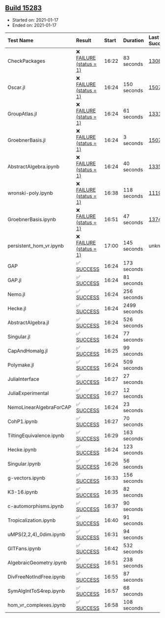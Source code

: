 ## [Build 15283](https://oscarci.mathematik.uni-kl.de/job/oscar/15283/)

* Started on: 2021-01-17
* Ended on: 2021-01-17

| Test Name    | Result | Start | Duration | Last Success | First Failure |
|:-------------|:-------|:------|:---------|:-------------|:--------------|
| CheckPackages | ❌ [FAILURE (status = 1)](https://oscarci.mathematik.uni-kl.de/job/oscar/15283/artifact/logs/build-15283/CheckPackages.log) | 16:22 | 83 seconds | [13085](https://oscarci.mathematik.uni-kl.de/job/oscar/13085/) | [13086](https://oscarci.mathematik.uni-kl.de/job/oscar/13086/) |
| Oscar.jl | ❌ [FAILURE (status = 1)](https://oscarci.mathematik.uni-kl.de/job/oscar/15283/artifact/logs/build-15283/Oscar.jl.log) | 16:24 | 150 seconds | [15079](https://oscarci.mathematik.uni-kl.de/job/oscar/15079/) | [15080](https://oscarci.mathematik.uni-kl.de/job/oscar/15080/) |
| GroupAtlas.jl | ❌ [FAILURE (status = 1)](https://oscarci.mathematik.uni-kl.de/job/oscar/15283/artifact/logs/build-15283/GroupAtlas.jl.log) | 16:24 | 61 seconds | [13311](https://oscarci.mathematik.uni-kl.de/job/oscar/13311/) | [13312](https://oscarci.mathematik.uni-kl.de/job/oscar/13312/) |
| GroebnerBasis.jl | ❌ [FAILURE (status = 1)](https://oscarci.mathematik.uni-kl.de/job/oscar/15283/artifact/logs/build-15283/GroebnerBasis.jl.log) | 16:24 | 3 seconds | [15079](https://oscarci.mathematik.uni-kl.de/job/oscar/15079/) | [15080](https://oscarci.mathematik.uni-kl.de/job/oscar/15080/) |
| AbstractAlgebra.ipynb | ❌ [FAILURE (status = 1)](https://oscarci.mathematik.uni-kl.de/job/oscar/15283/artifact/logs/build-15283/AbstractAlgebra.ipynb.log) | 16:24 | 40 seconds | [13355](https://oscarci.mathematik.uni-kl.de/job/oscar/13355/) | [13356](https://oscarci.mathematik.uni-kl.de/job/oscar/13356/) |
| wronski-poly.ipynb | ❌ [FAILURE (status = 1)](https://oscarci.mathematik.uni-kl.de/job/oscar/15283/artifact/logs/build-15283/wronski-poly.ipynb.log) | 16:38 | 118 seconds | [11192](https://oscarci.mathematik.uni-kl.de/job/oscar/11192/) | [11193](https://oscarci.mathematik.uni-kl.de/job/oscar/11193/) |
| GroebnerBasis.ipynb | ❌ [FAILURE (status = 1)](https://oscarci.mathematik.uni-kl.de/job/oscar/15283/artifact/logs/build-15283/GroebnerBasis.ipynb.log) | 16:51 | 47 seconds | [13748](https://oscarci.mathematik.uni-kl.de/job/oscar/13748/) | [13749](https://oscarci.mathematik.uni-kl.de/job/oscar/13749/) |
| persistent_hom_vr.ipynb | ❌ [FAILURE (status = 1)](https://oscarci.mathematik.uni-kl.de/job/oscar/15283/artifact/logs/build-15283/persistent_hom_vr.ipynb.log) | 17:00 | 145 seconds | unknown | unknown |
| GAP | ✅ [SUCCESS](https://oscarci.mathematik.uni-kl.de/job/oscar/15283/artifact/logs/build-15283/GAP.log) | 16:24 | 173 seconds |  |  |
| GAP.jl | ✅ [SUCCESS](https://oscarci.mathematik.uni-kl.de/job/oscar/15283/artifact/logs/build-15283/GAP.jl.log) | 16:24 | 81 seconds |  |  |
| Nemo.jl | ✅ [SUCCESS](https://oscarci.mathematik.uni-kl.de/job/oscar/15283/artifact/logs/build-15283/Nemo.jl.log) | 16:24 | 256 seconds |  |  |
| Hecke.jl | ✅ [SUCCESS](https://oscarci.mathematik.uni-kl.de/job/oscar/15283/artifact/logs/build-15283/Hecke.jl.log) | 16:24 | 2499 seconds |  |  |
| AbstractAlgebra.jl | ✅ [SUCCESS](https://oscarci.mathematik.uni-kl.de/job/oscar/15283/artifact/logs/build-15283/AbstractAlgebra.jl.log) | 16:24 | 526 seconds |  |  |
| Singular.jl | ✅ [SUCCESS](https://oscarci.mathematik.uni-kl.de/job/oscar/15283/artifact/logs/build-15283/Singular.jl.log) | 16:24 | 77 seconds |  |  |
| CapAndHomalg.jl | ✅ [SUCCESS](https://oscarci.mathematik.uni-kl.de/job/oscar/15283/artifact/logs/build-15283/CapAndHomalg.jl.log) | 16:25 | 99 seconds |  |  |
| Polymake.jl | ✅ [SUCCESS](https://oscarci.mathematik.uni-kl.de/job/oscar/15283/artifact/logs/build-15283/Polymake.jl.log) | 16:24 | 509 seconds |  |  |
| JuliaInterface | ✅ [SUCCESS](https://oscarci.mathematik.uni-kl.de/job/oscar/15283/artifact/logs/build-15283/JuliaInterface.log) | 16:27 | 27 seconds |  |  |
| JuliaExperimental | ✅ [SUCCESS](https://oscarci.mathematik.uni-kl.de/job/oscar/15283/artifact/logs/build-15283/JuliaExperimental.log) | 16:27 | 12 seconds |  |  |
| NemoLinearAlgebraForCAP | ✅ [SUCCESS](https://oscarci.mathematik.uni-kl.de/job/oscar/15283/artifact/logs/build-15283/NemoLinearAlgebraForCAP.log) | 16:24 | 23 seconds |  |  |
| CohP1.ipynb | ✅ [SUCCESS](https://oscarci.mathematik.uni-kl.de/job/oscar/15283/artifact/logs/build-15283/CohP1.ipynb.log) | 16:27 | 70 seconds |  |  |
| TiltingEquivalence.ipynb | ✅ [SUCCESS](https://oscarci.mathematik.uni-kl.de/job/oscar/15283/artifact/logs/build-15283/TiltingEquivalence.ipynb.log) | 16:29 | 163 seconds |  |  |
| Hecke.ipynb | ✅ [SUCCESS](https://oscarci.mathematik.uni-kl.de/job/oscar/15283/artifact/logs/build-15283/Hecke.ipynb.log) | 16:24 | 123 seconds |  |  |
| Singular.ipynb | ✅ [SUCCESS](https://oscarci.mathematik.uni-kl.de/job/oscar/15283/artifact/logs/build-15283/Singular.ipynb.log) | 16:26 | 56 seconds |  |  |
| g-vectors.ipynb | ✅ [SUCCESS](https://oscarci.mathematik.uni-kl.de/job/oscar/15283/artifact/logs/build-15283/g-vectors.ipynb.log) | 16:33 | 156 seconds |  |  |
| K3-16.ipynb | ✅ [SUCCESS](https://oscarci.mathematik.uni-kl.de/job/oscar/15283/artifact/logs/build-15283/K3-16.ipynb.log) | 16:35 | 82 seconds |  |  |
| c-automorphisms.ipynb | ✅ [SUCCESS](https://oscarci.mathematik.uni-kl.de/job/oscar/15283/artifact/logs/build-15283/c-automorphisms.ipynb.log) | 16:37 | 90 seconds |  |  |
| Tropicalization.ipynb | ✅ [SUCCESS](https://oscarci.mathematik.uni-kl.de/job/oscar/15283/artifact/logs/build-15283/Tropicalization.ipynb.log) | 16:40 | 91 seconds |  |  |
| uMPS(2,2,4)_0dim.ipynb | ✅ [SUCCESS](https://oscarci.mathematik.uni-kl.de/job/oscar/15283/artifact/logs/build-15283/uMPS-2-2-4-_0dim.ipynb.log) | 16:31 | 94 seconds |  |  |
| GITFans.ipynb | ✅ [SUCCESS](https://oscarci.mathematik.uni-kl.de/job/oscar/15283/artifact/logs/build-15283/GITFans.ipynb.log) | 16:42 | 532 seconds |  |  |
| AlgebraicGeometry.ipynb | ✅ [SUCCESS](https://oscarci.mathematik.uni-kl.de/job/oscar/15283/artifact/logs/build-15283/AlgebraicGeometry.ipynb.log) | 16:51 | 238 seconds |  |  |
| DivFreeNotIndFree.ipynb | ✅ [SUCCESS](https://oscarci.mathematik.uni-kl.de/job/oscar/15283/artifact/logs/build-15283/DivFreeNotIndFree.ipynb.log) | 16:55 | 87 seconds |  |  |
| SymAlgIntToS4rep.ipynb | ✅ [SUCCESS](https://oscarci.mathematik.uni-kl.de/job/oscar/15283/artifact/logs/build-15283/SymAlgIntToS4rep.ipynb.log) | 16:57 | 68 seconds |  |  |
| hom_vr_complexes.ipynb | ✅ [SUCCESS](https://oscarci.mathematik.uni-kl.de/job/oscar/15283/artifact/logs/build-15283/hom_vr_complexes.ipynb.log) | 16:58 | 108 seconds |  |  |
